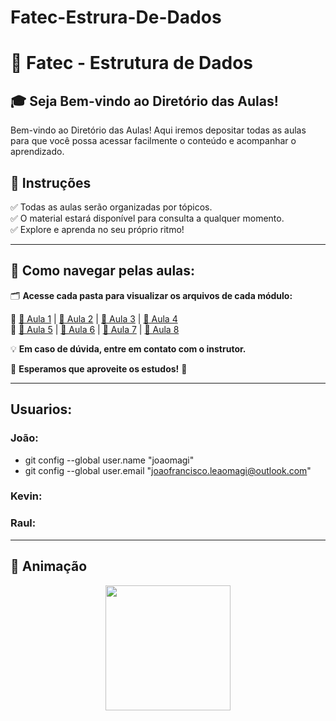 # Fatec-Estrura-De-Dados
# 🏫 Fatec - Estrutura de Dados  

## 🎓 Seja Bem-vindo ao Diretório das Aulas!  

Bem-vindo ao Diretório das Aulas! Aqui iremos depositar todas as aulas para que você possa acessar facilmente o conteúdo e acompanhar o aprendizado.  

## 📖 Instruções  

✅ Todas as aulas serão organizadas por tópicos.  
✅ O material estará disponível para consulta a qualquer momento.  
✅ Explore e aprenda no seu próprio ritmo!  

---

## 📂 Como navegar pelas aulas:  

🗂️ **Acesse cada pasta para visualizar os arquivos de cada módulo:**  

📌 [📁 Aula 1](#https://github.com/Kzer05/Fatec-Estrura-De-Dados/tree/main/Aula01) | [📁 Aula 2](#) | [📁 Aula 3](#) | [📁 Aula 4](#)  
📌 [📁 Aula 5](#) | [📁 Aula 6](#) | [📁 Aula 7](#) | [📁 Aula 8](#)  

💡 **Em caso de dúvida, entre em contato com o instrutor.**  

🚀 **Esperamos que aproveite os estudos!** 🎉  

---

## Usuarios:

### João:
  - git config --global user.name "joaomagi"
  - git config --global user.email "joaofrancisco.leaomagi@outlook.com"
### Kevin:

### Raul:

---


## 🌟 Animação  

<div style="text-align: center;">
  <img src="https://media.giphy.com/media/j5I5xWl7h1ABpaEUXL/giphy.gif" width="200px" style="animation: pulse 1.5s infinite;">
</div>  
